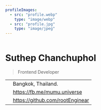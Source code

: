 ```yaml
---
profileImages:
  - src: "profile.webp"
    type: "image/webp"
  - src: "profile.jpg"
    type: "image/jpeg"
---
```


<div class="columns col-gapless"><div class="column col-sm-12 col-9">

# Suthep Chanchuphol

> Frontend Developer

<table>
  <tbody>
    <tr>
      <td class="text-center">
        <i class="fas fa-map"></i>
      </td>
      <td class="pl-1">Bangkok, Thailand.</td>
    </tr>
    <tr>
      <td class="text-center">
        <i class="fab fa-facebook"></i>
      </td>
      <td class="pl-1">
        <a href="https://fb.me/mumu.universe"
          rel="nofollow,noopener,noreferrer"
          target="_blank"
        >https://fb.me/mumu.universe</a>
      </td>
    </tr>
    <tr>
      <td class="text-center">
        <i class="fab fa-github"></i>
      </td>
      <td class="pl-1">
        <a href="https://github.com/rootEnginear"
          rel="nofollow,noopener,noreferrer"
          target="_blank"
        >https://github.com/rootEnginear</a>
      </td>
    </tr>
  </tbody>
</table>

</div><div class="column col-sm-12 col-3" style="display:flex;align-items:center">

<m-picture :data-images="profileImages" alt="Suthep Chanchuphol" responsive img-class="s-circle"></m-picture>

</div></div>
